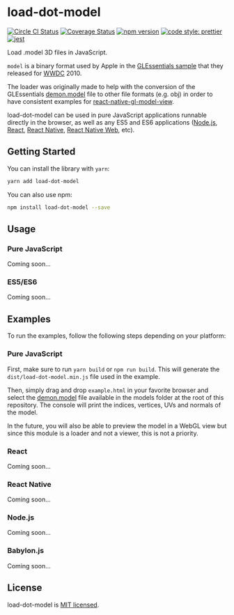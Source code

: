 # load-dot-model

[![Circle CI Status](https://circleci.com/gh/PatriceVignola/load-dot-model.svg?style=shield)](https://circleci.com/gh/PatriceVignola/load-dot-model) [![Coverage Status](https://coveralls.io/repos/github/PatriceVignola/load-dot-model/badge.svg?branch=master)](https://coveralls.io/github/PatriceVignola/load-dot-model?branch=master) [![npm version](https://badge.fury.io/js/load-dot-model.svg)](https://badge.fury.io/js/load-dot-model) [![code style: prettier](https://img.shields.io/badge/code_style-prettier-ff69b4.svg?style=flat-square)](https://github.com/prettier/prettier) [![jest](https://facebook.github.io/jest/img/jest-badge.svg)](https://github.com/facebook/jest)

Load .model 3D files in JavaScript.

`model` is a binary format used by Apple in the [GLEssentials sample](https://developer.apple.com/library/content/samplecode/GLEssentials/Introduction/Intro.html) that they released for [WWDC](https://developer.apple.com/wwdc/) 2010.

The loader was originally made to help with the conversion of the GLEssentials [demon.model](https://github.com/PatriceVignola/load-dot-model/blob/master/models/demon.model) file to other file formats (e.g. obj) in order to have consistent examples for [react-native-gl-model-view](https://github.com/rastapasta/react-native-gl-model-view).

load-dot-model can be used in pure JavaScript applications runnable directly in the browser, as well as any ES5 and ES6 applications ([Node.js](https://nodejs.org/), [React](https://reactjs.org/), [React Native](https://facebook.github.io/react-native/), [React Native Web](https://github.com/necolas/react-native-web), etc).

## Getting Started

You can install the library with `yarn`:
```sh
yarn add load-dot-model
```
You can also use npm:
```sh
npm install load-dot-model --save
```

## Usage

### Pure JavaScript

Coming soon...

### ES5/ES6

Coming soon...

## Examples

To run the examples, follow the following steps depending on your platform:

### Pure JavaScript

First, make sure to run `yarn build` or `npm run build`. This will generate the `dist/load-dot-model.min.js` file used in the example.

Then, simply drag and drop `example.html` in your favorite browser and select the [demon.model](https://github.com/PatriceVignola/load-dot-model/blob/master/models/demon.model) file available in the models folder at the root of this repository. The console will print the indices, vertices, UVs and normals of the model.

In the future, you will also be able to preview the model in a WebGL view but since this module is a loader and not a viewer, this is not a priority.

### React

Coming soon...

### React Native

Coming soon...

### Node.js

Coming soon...

### Babylon.js

Coming soon...

## License

load-dot-model is [MIT licensed](https://github.com/PatriceVignola/load-dot-model/blob/master/LICENSE).
